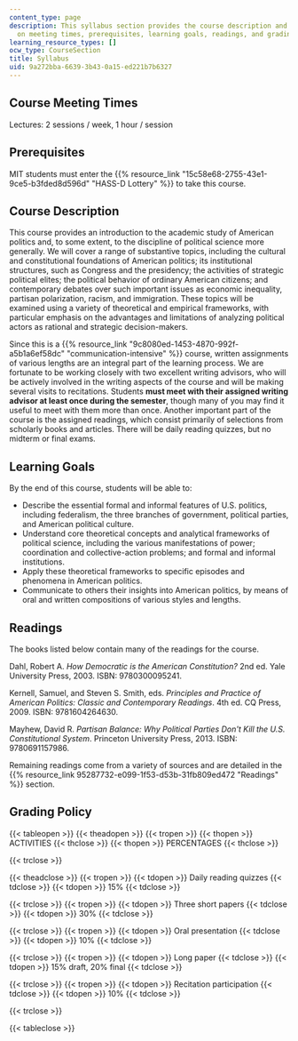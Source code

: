 ```yaml
---
content_type: page
description: This syllabus section provides the course description and information
  on meeting times, prerequisites, learning goals, readings, and grading policy.
learning_resource_types: []
ocw_type: CourseSection
title: Syllabus
uid: 9a272bba-6639-3b43-0a15-ed221b7b6327
---
```


Course Meeting Times
--------------------

Lectures: 2 sessions / week, 1 hour / session

Prerequisites
-------------

MIT students must enter the {{% resource_link "15c58e68-2755-43e1-9ce5-b3fded8d596d" "HASS-D Lottery" %}} to take this course.

Course Description
------------------

This course provides an introduction to the academic study of American politics and, to some extent, to the discipline of political science more generally. We will cover a range of substantive topics, including the cultural and constitutional foundations of American politics; its institutional structures, such as Congress and the presidency; the activities of strategic political elites; the political behavior of ordinary American citizens; and contemporary debates over such important issues as economic inequality, partisan polarization, racism, and immigration. These topics will be examined using a variety of theoretical and empirical frameworks, with particular emphasis on the advantages and limitations of analyzing political actors as rational and strategic decision-makers.

Since this is a {{% resource_link "9c8080ed-1453-4870-992f-a5b1a6ef58dc" "communication-intensive" %}} course, written assignments of various lengths are an integral part of the learning process. We are fortunate to be working closely with two excellent writing advisors, who will be actively involved in the writing aspects of the course and will be making several visits to recitations. Students **must meet with their assigned writing advisor at least once during the semester**, though many of you may find it useful to meet with them more than once. Another important part of the course is the assigned readings, which consist primarily of selections from scholarly books and articles. There will be daily reading quizzes, but no midterm or final exams.

Learning Goals
--------------

By the end of this course, students will be able to:

*   Describe the essential formal and informal features of U.S. politics, including federalism, the three branches of government, political parties, and American political culture.
*   Understand core theoretical concepts and analytical frameworks of political science, including the various manifestations of power; coordination and collective-action problems; and formal and informal institutions.
*   Apply these theoretical frameworks to specific episodes and phenomena in American politics.
*   Communicate to others their insights into American politics, by means of oral and written compositions of various styles and lengths.

Readings
--------

The books listed below contain many of the readings for the course.

Dahl, Robert A. _How Democratic is the American Constitution?_ 2nd ed. Yale University Press, 2003. ISBN: 9780300095241.

Kernell, Samuel, and Steven S. Smith, eds. _Principles and Practice of American Politics: Classic and Contemporary Readings_. 4th ed. CQ Press, 2009. ISBN: 9781604264630.

Mayhew, David R. _Partisan Balance: Why Political Parties Don't Kill the U.S. Constitutional System_. Princeton University Press, 2013. ISBN: 9780691157986.

Remaining readings come from a variety of sources and are detailed in the {{% resource_link 95287732-e099-1f53-d53b-31fb809ed472 "Readings" %}} section.

Grading Policy
--------------

{{< tableopen >}}
{{< theadopen >}}
{{< tropen >}}
{{< thopen >}}
ACTIVITIES
{{< thclose >}}
{{< thopen >}}
PERCENTAGES
{{< thclose >}}

{{< trclose >}}

{{< theadclose >}}
{{< tropen >}}
{{< tdopen >}}
Daily reading quizzes
{{< tdclose >}}
{{< tdopen >}}
15%
{{< tdclose >}}

{{< trclose >}}
{{< tropen >}}
{{< tdopen >}}
Three short papers
{{< tdclose >}}
{{< tdopen >}}
30%
{{< tdclose >}}

{{< trclose >}}
{{< tropen >}}
{{< tdopen >}}
Oral presentation
{{< tdclose >}}
{{< tdopen >}}
10%
{{< tdclose >}}

{{< trclose >}}
{{< tropen >}}
{{< tdopen >}}
Long paper
{{< tdclose >}}
{{< tdopen >}}
15% draft, 20% final
{{< tdclose >}}

{{< trclose >}}
{{< tropen >}}
{{< tdopen >}}
Recitation participation
{{< tdclose >}}
{{< tdopen >}}
10%
{{< tdclose >}}

{{< trclose >}}

{{< tableclose >}}